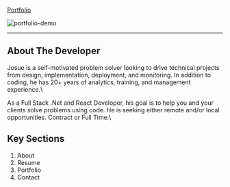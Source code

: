 [Portfolio](https://josuecedeno.netlify.app/)

![portfolio-demo](https://user-images.githubusercontent.com/47830532/117082369-b0f2a380-ad07-11eb-82ec-cc97f532bc0e.png)

---

## About The Developer

Josue is a self-motivated problem solver looking to drive technical projects from design, implementation, deployment, and monitoring. In addition to coding, he has 20+ years of analytics, training, and management experience.\

As a Full Stack .Net and React Developer, his goal is to help you and your clients solve problems using code. He is seeking either remote and/or local opportunities. Contract or Full Time.\

## Key Sections

1. About
2. Resume
3. Portfolio
4. Contact
